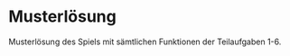 # Musterlösung 

Musterlösung des Spiels mit sämtlichen Funktionen der Teilaufgaben 1-6.

<!--<img src="img/img.gif" width="50%"><br>-->
